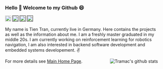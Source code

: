### Hello 👋 Welcome to my Github 😄
<p> 

  <a href="mailto:quangtien868@gmail.com"> <img src="https://img.shields.io/badge/Email-Gmail-red" height="20px" alt="Email"></a>
  <a href=""> <img src="https://img.shields.io/badge/Use-Python-0076ab?style=plastic&logo=Python&logoColor=ffffff" height="20px"></a>
  <a href=""> <img src="https://img.shields.io/badge/Use-C%2FC%2B%2B-blue" height="20px"></a>
  <a href=""> <img src="https://img.shields.io/badge/Use-Java-blue" height="20px"> </a>
       
</p>

My name is Tien Tran, currently live in Germany. Here contains the projects as well as the information about me. I am a freshly master graduated in my middle 20s. I am currently working on reinforcement learning for robotics navigation, I am also interested in backend software development and embedded systems developement. :v:
  
<img align="right" src="https://github-readme-stats.vercel.app/api?username=Qtsho&show_icons=true&icon_color=0366d6&bg_color=ffffff&hide_title=true&hide=prs&include_all_commits=true&count_private=true" alt="Tramac's github stats"/>

For more details see [Main Home Page](https://qtsho.github.io/tientran.github.io/).






